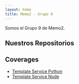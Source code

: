 ```yaml
---
layout: home
title: Memo2 - Grupo 9
---
```


Somos el Grupo 9 de Memo2.

## Nuestros Repositorios

## Coverages
- [Template Service Python](/template-python)
- [Template Service Node](/template-node)
